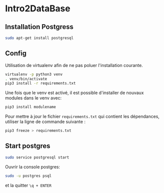 # Intro2DataBase

## Installation Postgress

```sh
sudo apt-get install postgresql
```

## Config

Utilisation de virtualenv afin de ne pas poluer l'installation courante.

```sh
virtualenv -p python3 venv
. venv/bin/activate
pip3 install -r requirements.txt
```

Une fois que le venv est activé, il est possible d'installer de nouvaux modules dans le venv avec:

```sh
pip3 install modulename
```

Pour mettre à jour le fichier `requirements.txt` qui contient les dépendances, utiliser la ligne de commande suivante :

```sh
pip3 freeze > requirements.txt
```

## Start postgres

```sh
sudo service postgresql start
```

Ouvrir la console postgres:

```sh
sudo -u postgres psql
```

et la quitter `\q + ENTER`